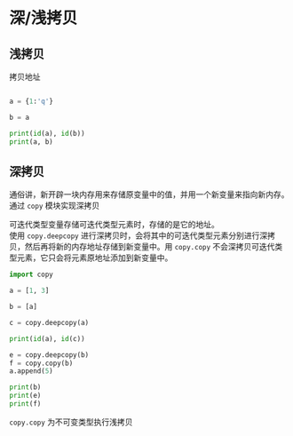 # 深/浅拷贝

## 浅拷贝

拷贝地址

```py

a = {1:'q'}

b = a

print(id(a), id(b))
print(a, b)
```

## 深拷贝

通俗讲，新开辟一块内存用来存储原变量中的值，并用一个新变量来指向新内存。
通过 `copy` 模块实现深拷贝

可迭代类型变量存储可迭代类型元素时，存储的是它的地址。  
使用 `copy.deepcopy` 进行深拷贝时，会将其中的可迭代类型元素分别进行深拷贝，然后再将新的内存地址存储到新变量中。用 `copy.copy` 不会深拷贝可迭代类型元素，它只会将元素原地址添加到新变量中。


```py
import copy

a = [1, 3]

b = [a]

c = copy.deepcopy(a)

print(id(a), id(c))

e = copy.deepcopy(b)
f = copy.copy(b)
a.append(5)

print(b)
print(e)
print(f)
```

`copy.copy` 为不可变类型执行浅拷贝
